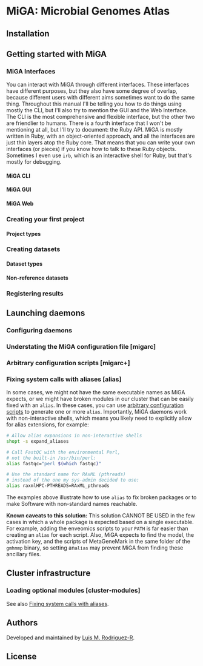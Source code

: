 MiGA: Microbial Genomes Atlas
=============================



Installation
------------



Getting started with MiGA
-------------------------

### MiGA Interfaces

You can interact with MiGA through different interfaces. These interfaces have different
purposes, but they also have some degree of overlap, because different users with different
aims sometimes want to do the same thing. Throughout this manual I'll be telling you how to
do things using mostly the CLI, but I'll also try to mention the GUI and the Web Interface.
The CLI is the most comprehensive and flexible interface, but the other two are friendlier
to humans. There is a fourth interface that I won't be mentioning at all, but I'll try to
document: the Ruby API. MiGA is mostly written in Ruby, with an object-oriented approach, and
all the interfaces are just thin layers atop the Ruby core. That means that you can write
your own interfaces (or pieces) if you know how to talk to these Ruby objects. Sometimes I
even use `irb`, which is an interactive shell for Ruby, but that's mostly for debugging.

#### MiGA CLI

#### MiGA GUI

#### MiGA Web


### Creating your first project

#### Project types

### Creating datasets

#### Dataset types

#### Non-reference datasets

### Registering results


Launching daemons
-----------------

### Configuring daemons


### Understating the MiGA configuration file [migarc]


### Arbitrary configuration scripts [migarc+]


### Fixing system calls with aliases [alias]

In some cases, we might not have the same executable names as MiGA expects, or we might have
broken modules in our cluster that can be easily fixed with an `alias`. In these cases, you can
use [arbitrary configuration scripts](#migarc+) to generate one or more `alias`. Importantly,
MiGA daemons work with non-interactive shells, which means you likely need to explicitly allow
for alias extensions, for example:

```bash
# Allow alias expansions in non-interactive shells
shopt -s expand_aliases

# Call FastQC with the environmental Perl,
# not the built-in /usr/bin/perl:
alias fastqc="perl $(which fastqc)"

# Use the standard name for RAxML (pthreads)
# instead of the one my sys-admin decided to use:
alias raxmlHPC-PTHREADS=RAxML_pthreads
```

The examples above illustrate how to use `alias` to fix broken packages or to make Software with
non-standard names reachable.

**Known caveats to this solution:** This solution CANNOT BE USED in the few cases in which a
whole package is expected based on a single executable. For example, adding the enveomics
scripts to your `PATH` is far easier than creating an `alias` for each script. Also, MiGA
expects to find the model, the activation key, and the scripts of MetaGeneMark in the same
folder of the `gmhmmp` binary, so setting an`alias` may prevent MiGA from finding these
ancillary files.


Cluster infrastructure
----------------------


### Loading optional modules [cluster-modules]


See also [Fixing system calls with aliases](#alias).



Authors
-------

Developed and maintained by [Luis M. Rodriguez-R](http://gplus.to/lrr).


License
-------



